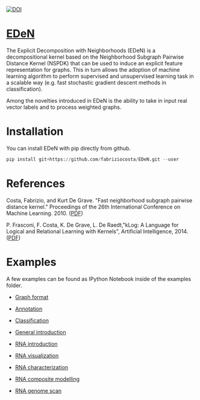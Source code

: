 

[![DOI](https://zenodo.org/badge/10054/fabriziocosta/EDeN.svg)](http://dx.doi.org/10.5281/zenodo.15094)



[EDeN](http://fabriziocosta.github.io/EDeN)
====

The Explicit Decomposition with Neighborhoods (EDeN) is a decompositional kernel based on the Neighborhood Subgraph Pairwise Distance Kernel (NSPDK) that can be used to induce an explicit feature representation for graphs. This in turn allows the adoption of machine learning algorithm to perform supervised and unsupervised learning task in a scalable way (e.g. fast stochastic gradient descent methods in classification).

Among the novelties introduced in EDeN is the ability to take in input real vector labels and to process weighted graphs.


Installation
============

You can install EDeN with pip directly from github.

```python
pip install git+https://github.com/fabriziocosta/EDeN.git --user
```

References
==========

Costa, Fabrizio, and Kurt De Grave. "Fast neighborhood subgraph pairwise distance kernel." Proceedings of the 26th International Conference on Machine Learning. 2010. ([PDF](http://www.icml2010.org/papers/347.pdf))

P. Frasconi, F. Costa, K. De Grave, L. De Raedt,"kLog: A Language for Logical and Relational Learning with Kernels", Artificial Intelligence, 2014. ([PDF](http://www.sciencedirect.com/science/article/pii/S0004370214001064)) 



Examples
========


A few examples can be found as IPython Notebook inside of the examples folder.

* [Graph format](http://nbviewer.ipython.org/github/fabriziocosta/EDeN/blob/master/examples/graph_format.ipynb)

* [Annotation](http://nbviewer.ipython.org/github/fabriziocosta/EDeN/blob/master/examples/annotation.ipynb)

* [Classification](http://nbviewer.ipython.org/github/fabriziocosta/EDeN/blob/master/examples/classification.ipynb)

* [General introduction](http://nbviewer.ipython.org/github/fabriziocosta/EDeN/blob/master/examples/Sequence_example.ipynb)

* [RNA introduction](http://nbviewer.ipython.org/github/fabriziocosta/EDeN/blob/master/examples/RNA_example.ipynb)

* [RNA visualization](http://nbviewer.ipython.org/github/fabriziocosta/EDeN/blob/master/examples/RNA_visualization.ipynb)

* [RNA characterization](http://nbviewer.ipython.org/github/fabriziocosta/EDeN/blob/master/examples/RNA.ipynb)

* [RNA composite modelling](http://nbviewer.ipython.org/github/fabriziocosta/EDeN/blob/master/examples/RNA_list.ipynb)

* [RNA genome scan](http://nbviewer.ipython.org/github/fabriziocosta/EDeN/blob/master/examples/RNA_genome_scan.ipynb)
